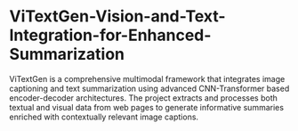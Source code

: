 # ViTextGen-Vision-and-Text-Integration-for-Enhanced-Summarization
ViTextGen is a comprehensive multimodal framework that integrates image captioning and text summarization using advanced CNN-Transformer based encoder-decoder architectures. The project extracts and processes both textual and visual data from web pages to generate informative summaries enriched with contextually relevant image captions.
